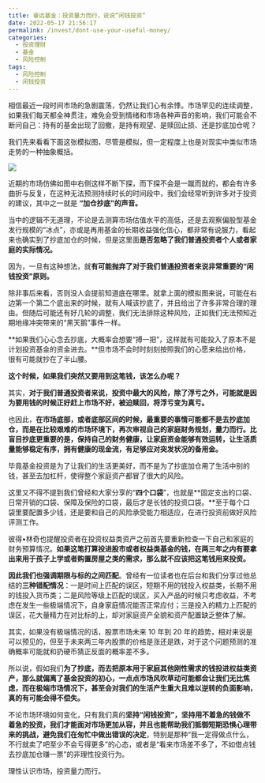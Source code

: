 ```yaml
---
title: 睿远基金：投资量力而行，说说“闲钱投资”
date: 2022-05-17 21:56:17
permalink: /invest/dont-use-your-useful-money/
categories:
  - 投资理财
  - 基金
  - 风险控制
tags:
  - 风险控制
  - 闲钱投资
---
```

相信最近一段时间市场的急剧震荡，仍然让我们心有余悸。市场罕见的连续调整，如果我们每天都全神贯注，难免会受到情绪和市场各种声音的影响，我们可能会不断问自己：持有的基金出现了回撤，是持有观望、是赎回止损、还是抄底加仓呢？

我们先来看看下面这张模拟图，尽管是模拟，但一定程度上也是对现实中类似市场走势的一种抽象概括。

![](https://static.howbuy.com/upload/images/howbuycms/UserFiles/35802c31a6564db2a9ee3082fc4dc4a2.png)

近期的市场仿佛如图中右侧这样不断下探，而下探不会是一蹴而就的，都会有许多曲折与反复，在这种无法预测持续时长的时间段中，我们会经常听到许多对于投资的建议，其中之一就是 **“加仓抄底”的声音。**

当中的逻辑不无道理，不论是去测算市场估值水平的高低，还是去观察偏股型基金发行规模的“冰点”，亦或是再用基金的长期收益强化信心，都非常有说服力，看起来也确实到了抄底加仓的时候，但是这里面**是否忽略了我们普通投资者个人或者家庭的实际情况。**

因为，一旦有这种想法，就**有可能抛弃了对于我们普通投资者来说非常重要的“闲钱投资”原则。**

除非事后来看，否则没人会提前知道底在哪里。就拿上面的模拟图来说，可能在右边第一个第二个底出来的时候，就有人喊该抄底了，并且给出了许多非常合理的理由。但随后可能还有好几轮的调整，我们无法排除这种风险，正如我们无法预知近期地缘冲突带来的“黑天鹅”事件一样。

**如果我们心心念去抄底，大概率会想要“搏一把”，这样就有可能投入了原本不是计划投资基金的资金进去。**但市场不会时时刻刻按照我们的心愿来给出价格，很有可能就抄在了半山腰。

**这个时候，如果我们突然又要用到这笔钱，该怎么办呢？**

其实，**对于我们普通投资者来说，投资中最大的风险，除了浮亏之外，可能就是因为要用钱的时候正好赶上市场不好，被迫赎回，将浮亏变为真亏。**

也因此，**在市场底部，或者底部区间的时候，最重要的事情可能都不是去抄底加仓，而是在比较艰难的市场环境下，再次审视自己的家庭财务规划，量力而行。比盲目抄底更重要的是，保持自己的财务健康，让家庭资金能够有效运转，让生活质量能够稳定有序，拥有健康的现金流，有足够应对突发状况的备用金。**

毕竟基金投资是为了让我们的生活更美好，而不是为了抄底加仓用了生活中别的钱，甚至去加杠杆，使得整个家庭资产都冒了很大的风险。

这里又不得不提到我们曾经和大家分享的“**四个口袋**”，也就是**固定支出的口袋、日常开销的口袋、保障及保险的口袋，最后才是长钱的投资口袋。**至于每个口袋里要配置多少钱，还是要和自己的风险承受能力相适应，在进行投资前做好风险评测工作。

彼得•林奇也提醒投资者在投资权益类资产之前首先要重新检查一下自己和家庭的财务预算情况。**如果这笔打算投进股市或者权益类基金的钱，在两三年之内有要拿出来用于孩子上学或者购置房屋之类的需求，那么就不应该把这笔钱用来投资。**

**因此我们也强调期限与标的之间匹配**。曾经有一位读者也在后台和我们分享过他总结的**三种错配情况**：一是时间上匹配的误区，短期不用的钱投入权益类，长期不用的钱投入货币类；二是风险等级上匹配的误区，买入产品的时候只考虑收益，不考虑在发生一些极端情况下，自身家庭情况能否正常应付；三是投入的精力上匹配的误区，花大量精力在对比标的上，却对家庭资产全貌和资产配置缺乏整体了解。

其实，如果没有极端情况的话，股票市场未来 10 年到 20 年的趋势，相对来说是可以预见的，但至于未来两三年内股票的价格是涨还是跌，对于这个问题预测的准确概率可能就和扔硬币猜正反面的概率差不多。

所以说，假如我们**为了抄底，而去把原本用于家庭其他刚性需求的钱投进权益类资产，那么就偏离了基金投资的初心，一点点市场风吹草动可能都会让我们无比焦虑，而在极端市场情况下，甚至会对我们的生活产生重大且难以逆转的负面影响，真的有可能会得不偿失。**

不论市场环境如何变化，只有我们真的**坚持“闲钱投资”，坚持用不着急的钱做不着急的投资，我们才能面对市场更加从容，并且也能帮助我们抵御短期恐惧心理带来的挑战，避免我们在匆忙中做出错误的决定**，特别是那种“我一定得做点什么，不行就卖了吧至少不会亏得更多”的心态，或者是“看来市场差不多了，不如借点钱去抄底加仓赚一票”的非理性投资行为。

理性认识市场，投资量力而行。